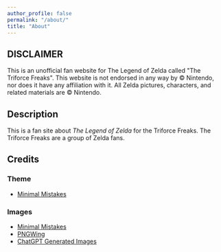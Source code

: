 ```yaml
---
author_profile: false
permalink: "/about/"
title: "About"
---
```


## DISCLAIMER

This is an unofficial fan website for The Legend of Zelda called "The Triforce Freaks". This website is not endorsed in any way by © Nintendo, nor does it have any affiliation with it. All Zelda pictures, characters, and related materials are © Nintendo.

## Description

This is a fan site about *The Legend of Zelda* for the Triforce Freaks. The Triforce Freaks are a group of Zelda fans.

## Credits

### Theme

  - [Minimal Mistakes](https://mademistakes.com/work/jekyll-themes/minimal-mistakes/)

### Images

  - [Minimal Mistakes](https://mademistakes.com/work/jekyll-themes/minimal-mistakes/)
  - [PNGWing](https://pngwing.com)
  - [ChatGPT Generated Images](https://chat.openai.com)
